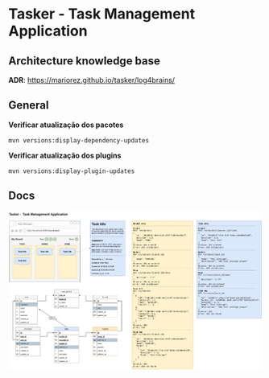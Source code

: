 # Tasker - Task Management Application

## Architecture knowledge base
**ADR**: https://mariorez.github.io/tasker/log4brains/

## General

**Verificar atualização dos pacotes**
```
mvn versions:display-dependency-updates
```

**Verificar atualização dos plugins**
```
mvn versions:display-plugin-updates
```

## Docs

![Tasker](tasker.png)
